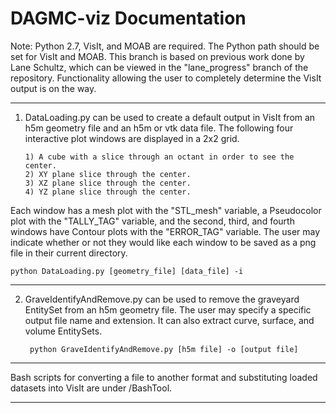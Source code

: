 DAGMC-viz Documentation
=======================

Note: Python 2.7, VisIt, and MOAB are required. The Python path should be set for VisIt and MOAB. This branch is based on previous work done by Lane Schultz, which can be viewed in the "lane_progress" branch of the repository. Functionality allowing the user to completely determine the VisIt output is on the way.

----------------------------------------

1. DataLoading.py can be used to create a default output in VisIt from an h5m geometry file and an h5m or vtk data file. The following four interactive plot windows are displayed in a 2x2 grid.

       1) A cube with a slice through an octant in order to see the center.
       2) XY plane slice through the center.
       3) XZ plane slice through the center.
       4) YZ plane slice through the center.
Each window has a mesh plot with the "STL_mesh" variable, a Pseudocolor plot with the "TALLY_TAG" variable, and the second, third, and fourth windows have Contour plots with the "ERROR_TAG" variable. The user may indicate whether or not they would like each window to be saved as a png file in their current directory.

    python DataLoading.py [geometry_file] [data_file] -i 

----------------------------------------

2. GraveIdentifyAndRemove.py can be used to remove the graveyard EntitySet from an h5m geometry file. The user may specify a specific output file name and extension. It can also extract curve, surface, and volume EntitySets.
 
        python GraveIdentifyAndRemove.py [h5m file] -o [output file] 
		
----------------------------------------

Bash scripts for converting a file to another format and substituting loaded datasets into VisIt are under /BashTool.

----------------------------------------

